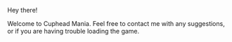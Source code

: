 Hey there!

Welcome to Cuphead Mania. Feel free to contact me with any suggestions, or if you are having trouble loading the game.
